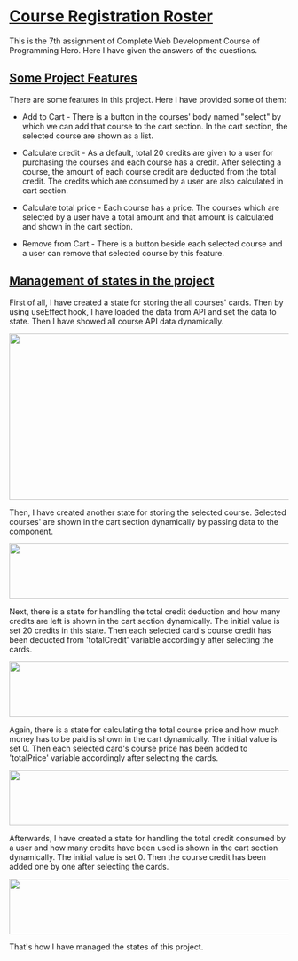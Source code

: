 # [Course Registration Roster](https://github.com/programming-hero-web-course2/my-course-roster-NafizUddin)

This is the 7th assignment of Complete Web Development Course of Programming Hero. Here I have given the answers of the questions.

## [Some Project Features](https://github.com/programming-hero-web-course2/my-course-roster-NafizUddin)

There are some features in this project. Here I have provided some of them:

- Add to Cart - There is a button in the courses' body named "select" by which we can add that course to the cart section. In the cart section, the selected course are shown as a list.

- Calculate credit - As a default, total 20 credits are given to a user for purchasing the courses and each course has a credit. After selecting a course, the amount of each course credit are deducted from the total credit. The credits which are consumed by a user are also calculated in cart section.

- Calculate total price - Each course has a price. The courses which are selected by a user have a total amount and that amount is calculated and shown in the cart section.

- Remove from Cart - There is a button beside each selected course and a user can remove that selected course by this feature.

## [Management of states in the project](https://github.com/programming-hero-web-course2/my-course-roster-NafizUddin)

First of all, I have created a state for storing the all courses' cards. Then by using useEffect hook, I have loaded the data from API and set the data to state. Then I have showed all course API data dynamically.

<p align="center">
  <img src="https://i.postimg.cc/Wb3RcKn3/state1.png" width="600" height="300">
</p>

Then, I have created another state for storing the selected course. Selected courses' are shown in the cart section dynamically by passing data to the component.

<p align="center">
  <img src="https://i.postimg.cc/fWmbTdCG/state2.png" width="600" height="100">
</p>

Next, there is a state for handling the total credit deduction and how many credits are left is shown in the cart section dynamically. The initial value is set 20 credits in this state. Then each selected card's course credit has been deducted from 'totalCredit' variable accordingly after selecting the cards.

<p align="center">
  <img src="https://i.postimg.cc/gc36BjwK/state3.png" width="550" height="100">
</p>

Again, there is a state for calculating the total course price and how much money has to be paid is shown in the cart dynamically. The initial value is set 0. Then each selected card's course price has been added to 'totalPrice' variable accordingly after selecting the cards.

<p align="center">
  <img src="https://i.ibb.co/yhnnj2s/state4.png" width="550" height="100">
</p>

Afterwards, I have created a state for handling the total credit consumed by a user and how many credits have been used is shown in the cart section dynamically. The initial value is set 0. Then the course credit has been added one by one after selecting the cards.

<p align="center">
  <img src="https://i.ibb.co/QnPBxrX/state5.png" width="550" height="100">
</p>

That's how I have managed the states of this project.
